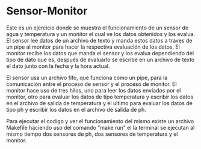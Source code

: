 # Sensor-Monitor

Este es un ejercicio donde se muestra el funcionamiento de un sensor de agua y temperatura y un monitor el cual ve los datos obtenidos y los evalua.
El sensor lee datos de un archivo de texto y manda estos datos a traves de un pipe al monitor para hacer la respectiva evaluación de los datos.
El monitor recibe los datos que manda el sensor y los evalua dependiendo del tipo de dato que es, después de evaluarlo se escribe en un archivo de texto el dato junto con la fecha y la hora actual.

El sensor usa un archivo fifo, que funciona como un pipe, para la comunicación entre el proceso de sensor y el proceso de monitor.
El monitor hace uso de tres hilos, uno para leer los datos enviados por el monitor, otro para evaluar los datos de tipo temperatura y escribir los datos en el archivo de salida de temperatura y el ultimo para evaluar los datos de tipo ph y escribir los datos en el archivo de salida de ph.

Para ejecutar el codigo y ver el funcionamiento del mismo existe un archivo Makefile haciendo uso del comando "make run" el la terminal se ejecutan al mismo tiempo dos sensores de ph, dos sensores de temperatura y el monitor.
